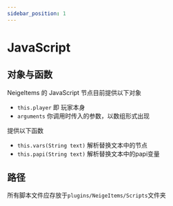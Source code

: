 ```yaml
---
sidebar_position: 1
---
```


# JavaScript

## 对象与函数

NeigeItems 的 JavaScript 节点目前提供以下对象

* `this.player` 即 玩家本身
* `arguments` 你调用时传入的参数，以数组形式出现

提供以下函数

* `this.vars(String text)` 解析替换文本中的节点
* `this.papi(String text)` 解析替换文本中的papi变量

## 路径

所有脚本文件应存放于`plugins/NeigeItems/Scripts`文件夹
